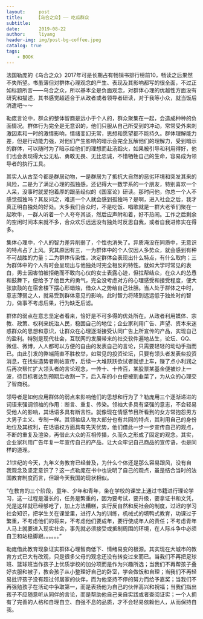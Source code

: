 ```yaml
---
layout:     post
title:     【乌合之众】—— 吃瓜群众
subtitle:   
date:       2019-08-22
author:     liyang
header-img: img/post-bg-coffee.jpeg
catalog: true
tags:
    - BOOK
---
```


法国勒庞的《乌合之众》2017年可是长期占有畅销书排行榜前10，畅读之后果然不失所望。书虽薄但对群体心理观念的产生、表现及其影响都写的很全面，不过正如标题所言——乌合之众，所以基本全是负面观念，对群体心理的优越性方面没有研究和描述，其书感觉超适合于从政者或者领导者研读，对于我等小众，就当饭后消遣吧～～

勒庞言论中，群众的整体智商是远小于个人的，群众聚集在一起，会造成种种的负面情况。群体行为完全是无意识的，他们只服从自己所受到的冲动，常常受外来刺激因素和一时的激情影响，情绪变幻无常，思想和愿望都不能持久。群体理解能力差，但是行动能力强，对他们产生影响的暗示会完全瓦解他们的理解力，受到暗示的群体，可以随时为了暗示给他们的理想而赴汤蹈火，如果被引导和利用得好，他们也会表现得大公无私、勇敢无畏、无比忠诚，不惜牺牲自己的生命，容易成为领导者的执行工具。

其实人从古至今都是群居动物，一是群居为了抵抗大自然的恶劣环境和突发其来的风险，二是为了满足心理的孤独感。还记得大一数学系的一个朋友，特别喜欢一个人呆，没事时就爱抱着厚的跟圣经似的《国富论》研读。那时问他，你总一个人不感觉孤独吗？其反问之，难道一个人就会感到孤独吗？是啊，进入社会之后，我才真正明白独处的好处。大多我们合众时，不是吃饭、唱歌就是一群大老爷们聚在一起吹牛，一群人听着一个人夸夸其谈，然后应声附和着，好不热闹。工作之后剩余的空闲时间本来就不多，合众欢乐远远没有独处时反思自我，或者自我进修实在得多。

集体心理中，个人的智力差异削弱了，个性也消失了。异质淹没在同质中，无意识的特点占了上风。究其原因有三，一为群体中的个人仅因人多势众，就会感到有种不可战胜的力量；二为群体传染性，决定群体会表现出什么特点，有什么取向；三为群体中的个人有时会呈现出与他独处时完全相反的特性。就如大学时常见的表白，男士因害怕被拒绝而不敢向心仪的女士表露心迹，但拉帮结众，在众人的怂恿和鼓舞下，便给予了他巨大的勇气，完全没考虑对方的心理感受和接受程度，便大张旗鼓的在宿舍楼下摆心形蜡烛，借众人之势给自己壮胆。当人处于群体之中时，意志薄弱之人，就易受到群体意见的影响，此时智力将降到远远低于独处时的智力，做事不考虑后果，行为缺乏后滤。

群体的弱点在意志坚定者看来，恰好是不可多得的优处所在。从政者利用媒体、宗教、政策、权利来统治人民，稳固自己的地位；企业家利用广告、声望、资本来迷惑群众的思想和意识，让群众在心理逐渐接受认同广告上所宣传的产品，实现自己的盈利。特别是现代社会，互联网的发展带来的社交软件遍地丛生，论坛、QQ、微信、微博，人人都可以方便的自由的发表自己的言论，只需要轻轻的动动手指而已。由此引发的弊端简直不胜枚举，如常见的投资论坛，只要有领头者发表些投资消息，在找些造势者刷帖宣传，后续一大堆跃跃欲试者就想上车，赚了点小利润之后再次帮忙扩大领头者的言论观念，一传十、十传百，某股票某基金便被炒上一波，待目标者达到预期后收割一下，后入车的小白便被割韭菜了，为从众的心理交了智商税。

领导者是如何应用群体的弱点来影响他们的思想和行为了？勒庞用三个逐渐递进的词语来强调领袖的作用：断言、重复、传染。领袖大多具有坚强的意志，不会轻易受他人的影响，其话语多具有断言性。就像现在情感节目所看到的女方常抱怨男方大男子主义、专制一样。其领袖级人物大部分也有共同的特点，其利用自己的身份地位及其权利，在话语权方面具有先天优势，他们借此一步一步宣传自己的观点，不断的重复及渲染，再借此大众的互相传播，久而久之形成了固定的观念。其实，企业家利用广告年复一年宣传自己的产品，让大众牢记自己商品的宣传语，也是同样的道理。

21世纪的今天，九年义务教育已经普及，为什么个体还是那么容易跟风，没有自我观念及坚定意识了？这一点勒庞在书中也说明了自己的观点，虽是结合当时的法国教育制度而言，但跟今天我国的现状相似。

“在教育的三个阶段，童年、少年和青年，坐在学校的课堂上通过书籍进行理论学习，这一过程是漫长的，任务是繁重的，因为要考试，要升级，要拿证书和文凭，光是这样就已经够呛了，加上方法糟糕，实行反自然和反社会的制度，过迟的学习社会知识，把学生关在课堂里，进行人为的训练，机械式的填鸭式教育，功课过于繁重，不考虑他们的将来，不考虑他们要成年，要行使成年人的责任；不考虑青年人马上就要进入现实社会，事先就必须接受或抵制周围的环境，在人际斗争中必须自卫和站稳脚跟。。。。。。”

勒庞借此教育现象证实群体心理智商低下、情绪易变的根源。其实现在大城市的教育方式已大有改观，只是很多父母的观念还没有转变过来而已。当我们不再把足球班、篮球班当作孩子上优质学校的加分项而是作为兴趣所选；当我们不再帮孩子叠好衣服和被子，教会孩子从小整理好自己的卧室，学会做饭和自理；当我们不再轻易批评孩子没有超过邻居家的伙伴，而为他坚持不停的努力而给予嘉奖；当我们不再强勉孩子在活动中争取第一，而是表扬他为自己的伙伴高兴和祝福；当我们指出孩子不应随意听从同伴的言论，而是帮助他自己亲自实践或者查阅证实；一个人拥有了完善的人格和自理自立、自强不息的品质，才不会轻易依赖他人，从而保持自我。
